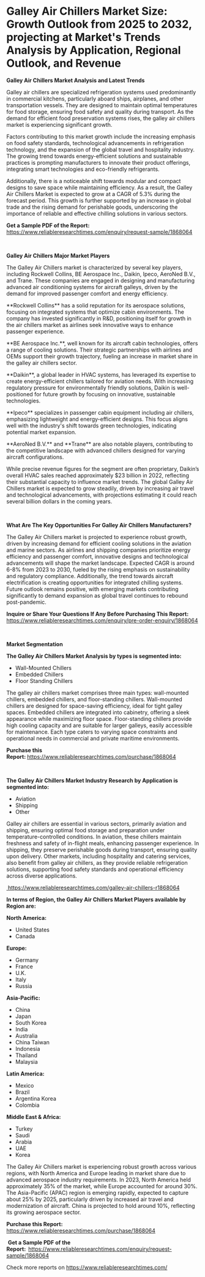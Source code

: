 <p><h1>Galley Air Chillers Market Size: Growth Outlook from 2025 to 2032, projecting at Market's Trends Analysis by Application, Regional Outlook, and Revenue</h1></p><p><strong>Galley Air Chillers Market Analysis and Latest Trends</strong></p>
<p><p>Galley air chillers are specialized refrigeration systems used predominantly in commercial kitchens, particularly aboard ships, airplanes, and other transportation vessels. They are designed to maintain optimal temperatures for food storage, ensuring food safety and quality during transport. As the demand for efficient food preservation systems rises, the galley air chillers market is experiencing significant growth. </p><p>Factors contributing to this market growth include the increasing emphasis on food safety standards, technological advancements in refrigeration technology, and the expansion of the global travel and hospitality industry. The growing trend towards energy-efficient solutions and sustainable practices is prompting manufacturers to innovate their product offerings, integrating smart technologies and eco-friendly refrigerants. </p><p>Additionally, there is a noticeable shift towards modular and compact designs to save space while maintaining efficiency. As a result, the Galley Air Chillers Market is expected to grow at a CAGR of 5.3% during the forecast period. This growth is further supported by an increase in global trade and the rising demand for perishable goods, underscoring the importance of reliable and effective chilling solutions in various sectors.</p></p>
<p><strong>Get a Sample PDF of the Report:&nbsp;</strong> <a href="https://www.reliableresearchtimes.com/enquiry/request-sample/1868064?utm_campaign=3059&utm_medium=2&utm_source=Github&utm_content=ia&utm_term=05042025&utm_id=galley-air-chillers">https://www.reliableresearchtimes.com/enquiry/request-sample/1868064</a></p>
<p>&nbsp;</p>
<p><strong>Galley Air Chillers Major Market Players</strong></p>
<p><p>The Galley Air Chillers market is characterized by several key players, including Rockwell Collins, BE Aerospace Inc., Daikin, Ipeco, AeroNed B.V., and Trane. These companies are engaged in designing and manufacturing advanced air conditioning systems for aircraft galleys, driven by the demand for improved passenger comfort and energy efficiency.</p><p>**Rockwell Collins** has a solid reputation for its aerospace solutions, focusing on integrated systems that optimize cabin environments. The company has invested significantly in R&D, positioning itself for growth in the air chillers market as airlines seek innovative ways to enhance passenger experience.</p><p>**BE Aerospace Inc.**, well known for its aircraft cabin technologies, offers a range of cooling solutions. Their strategic partnerships with airlines and OEMs support their growth trajectory, fueling an increase in market share in the galley air chillers sector.</p><p>**Daikin**, a global leader in HVAC systems, has leveraged its expertise to create energy-efficient chillers tailored for aviation needs. With increasing regulatory pressure for environmentally friendly solutions, Daikin is well-positioned for future growth by focusing on innovative, sustainable technologies.</p><p>**Ipeco** specializes in passenger cabin equipment including air chillers, emphasizing lightweight and energy-efficient designs. This focus aligns well with the industry's shift towards green technologies, indicating potential market expansion.</p><p>**AeroNed B.V.** and **Trane** are also notable players, contributing to the competitive landscape with advanced chillers designed for varying aircraft configurations. </p><p>While precise revenue figures for the segment are often proprietary, Daikin’s overall HVAC sales reached approximately $23 billion in 2022, reflecting their substantial capacity to influence market trends. The global Galley Air Chillers market is expected to grow steadily, driven by increasing air travel and technological advancements, with projections estimating it could reach several billion dollars in the coming years.</p></p>
<p>&nbsp;</p>
<p><strong>What Are The Key Opportunities For Galley Air Chillers Manufacturers?</strong></p>
<p><p>The Galley Air Chillers market is projected to experience robust growth, driven by increasing demand for efficient cooling solutions in the aviation and marine sectors. As airlines and shipping companies prioritize energy efficiency and passenger comfort, innovative designs and technological advancements will shape the market landscape. Expected CAGR is around 6-8% from 2023 to 2030, fueled by the rising emphasis on sustainability and regulatory compliance. Additionally, the trend towards aircraft electrification is creating opportunities for integrated chilling systems. Future outlook remains positive, with emerging markets contributing significantly to demand expansion as global travel continues to rebound post-pandemic.</p></p>
<p><strong>Inquire or Share Your Questions If Any Before Purchasing This Report:</strong> <a href="https://www.reliableresearchtimes.com/enquiry/pre-order-enquiry/1868064?utm_campaign=3059&utm_medium=2&utm_source=Github&utm_content=ia&utm_term=05042025&utm_id=galley-air-chillers">https://www.reliableresearchtimes.com/enquiry/pre-order-enquiry/1868064</a></p>
<p>&nbsp;</p>
<p><strong>Market Segmentation</strong></p>
<p><strong>The Galley Air Chillers Market Analysis by types is segmented into:</strong></p>
<p><ul><li>Wall-Mounted Chillers</li><li>Embedded Chillers</li><li>Floor Standing Chillers</li></ul></p>
<p><p>The galley air chillers market comprises three main types: wall-mounted chillers, embedded chillers, and floor-standing chillers. Wall-mounted chillers are designed for space-saving efficiency, ideal for tight galley spaces. Embedded chillers are integrated into cabinetry, offering a sleek appearance while maximizing floor space. Floor-standing chillers provide high cooling capacity and are suitable for larger galleys, easily accessible for maintenance. Each type caters to varying space constraints and operational needs in commercial and private maritime environments.</p></p>
<p><strong>Purchase this Report:&nbsp;</strong><a href="https://www.reliableresearchtimes.com/purchase/1868064?utm_campaign=3059&utm_medium=2&utm_source=Github&utm_content=ia&utm_term=05042025&utm_id=galley-air-chillers">https://www.reliableresearchtimes.com/purchase/1868064</a></p>
<p>&nbsp;</p>
<p><strong>The Galley Air Chillers Market Industry Research by Application is segmented into:</strong></p>
<p><ul><li>Aviation</li><li>Shipping</li><li>Other</li></ul></p>
<p><p>Galley air chillers are essential in various sectors, primarily aviation and shipping, ensuring optimal food storage and preparation under temperature-controlled conditions. In aviation, these chillers maintain freshness and safety of in-flight meals, enhancing passenger experience. In shipping, they preserve perishable goods during transport, ensuring quality upon delivery. Other markets, including hospitality and catering services, also benefit from galley air chillers, as they provide reliable refrigeration solutions, supporting food safety standards and operational efficiency across diverse applications.</p></p>
<p><a href="https://www.reliableresearchtimes.com/galley-air-chillers-r1868064?utm_campaign=3059&utm_medium=2&utm_source=Github&utm_content=ia&utm_term=05042025&utm_id=galley-air-chillers">&nbsp;https://www.reliableresearchtimes.com/galley-air-chillers-r1868064</a></p>
<p><strong>In terms of Region, the Galley Air Chillers Market Players available by Region are:</strong></p>
<p>
    <p> <strong> North America: </strong>
        <ul>
            <li>United States</li>
            <li>Canada</li>
        </ul>
        </p> 
    <p> <strong> Europe: </strong>
        <ul>
            <li>Germany</li>
            <li>France</li>
            <li>U.K.</li>
            <li>Italy</li>
            <li>Russia</li>
        </ul>
        </p> 
    <p> <strong> Asia-Pacific: </strong>
        <ul>
            <li>China</li>
            <li>Japan</li>
            <li>South Korea</li>
            <li>India</li>
            <li>Australia</li>
            <li>China Taiwan</li>
            <li>Indonesia</li>
            <li>Thailand</li>
            <li>Malaysia</li>
        </ul>
        </p> 
    <p> <strong> Latin America: </strong>
        <ul>
            <li>Mexico</li>
            <li>Brazil</li>
            <li>Argentina Korea</li>
            <li>Colombia</li>
        </ul>
        </p> 
    <p> <strong> Middle East & Africa: </strong>
        <ul>
            <li>Turkey</li>
            <li>Saudi</li>
            <li>Arabia</li>
            <li>UAE</li>
            <li>Korea</li>
        </ul>
    </p>
    </p>
<p><p>The Galley Air Chillers market is experiencing robust growth across various regions, with North America and Europe leading in market share due to advanced aerospace industry requirements. In 2023, North America held approximately 35% of the market, while Europe accounted for around 30%. The Asia-Pacific (APAC) region is emerging rapidly, expected to capture about 25% by 2025, particularly driven by increased air travel and modernization of aircraft. China is projected to hold around 10%, reflecting its growing aerospace sector.</p></p>
<p><strong>Purchase this Report: </strong><a href="https://www.reliableresearchtimes.com/purchase/1868064?utm_campaign=3059&utm_medium=2&utm_source=Github&utm_content=ia&utm_term=05042025&utm_id=galley-air-chillers">https://www.reliableresearchtimes.com/purchase/1868064</a></p>
<p>&nbsp;<strong>Get a Sample PDF of the Report:&nbsp;&nbsp;</strong><a href="https://www.reliableresearchtimes.com/enquiry/request-sample/1868064?utm_campaign=3059&utm_medium=2&utm_source=Github&utm_content=ia&utm_term=05042025&utm_id=galley-air-chillers">https://www.reliableresearchtimes.com/enquiry/request-sample/1868064</a></p>
<p><strong></strong></p>
<p>Check more reports on <a href="https://www.reliableresearchtimes.com/?utm_campaign=3059&utm_medium=2&utm_source=Github&utm_content=ia&utm_term=05042025&utm_id=galley-air-chillers">https://www.reliableresearchtimes.com/</a></p>